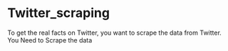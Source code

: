 # Twitter_scraping
To get the real facts on Twitter, you want to scrape the data from Twitter. You Need to Scrape the data 
